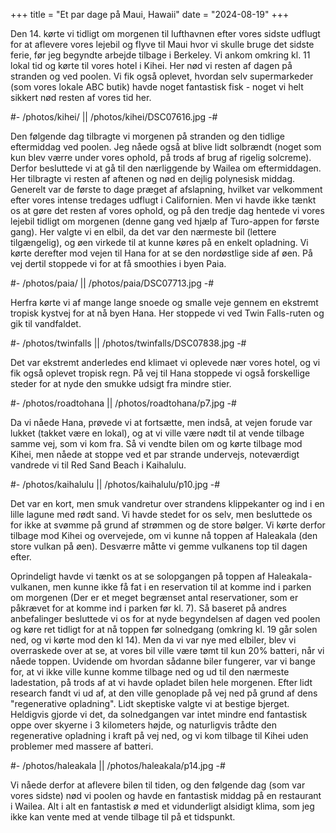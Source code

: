 +++
title = "Et par dage på Maui, Hawaii"
date = "2024-08-19"
+++

Den 14. kørte vi tidligt om morgenen til lufthavnen efter vores sidste udflugt for at aflevere vores lejebil og flyve til Maui hvor vi skulle bruge det sidste ferie, før jeg begyndte arbejde tilbage i Berkeley. Vi ankom omkring kl. 11 lokal tid og kørte til vores hotel i Kihei. Her nød vi resten af dagen på stranden og ved poolen. Vi fik også oplevet, hvordan selv supermarkeder (som vores lokale ABC butik) havde noget fantastisk fisk - noget vi helt sikkert nød resten af vores tid her.

#- /photos/kihei/ || /photos/kihei/DSC07616.jpg -#

Den følgende dag tilbragte vi morgenen på stranden og den tidlige eftermiddag ved poolen. Jeg nåede også at blive lidt solbrændt (noget som kun blev værre under vores ophold, på trods af brug af rigelig solcreme). Derfor besluttede vi at gå til den nærliggende by Wailea om eftermiddagen. Her tilbragte vi resten af aftenen og nød en dejlig polynesisk middag. Generelt var de første to dage præget af afslapning, hvilket var velkomment efter vores intense tredages udflugt i Californien. Men vi havde ikke tænkt os at gøre det resten af vores ophold, og på den tredje dag hentede vi vores lejebil tidligt om morgenen (denne gang ved hjælp af Turo-appen for første gang). Her valgte vi en elbil, da det var den nærmeste bil (lettere tilgængelig), og øen virkede til at kunne køres på en enkelt opladning. Vi kørte derefter mod vejen til Hana for at se den nordøstlige side af øen. På vej dertil stoppede vi for at få smoothies i byen Paia.

 #- /photos/paia/ || /photos/paia/DSC07713.jpg -#

Herfra kørte vi af mange lange snoede og smalle veje gennem en ekstremt tropisk kystvej for at nå byen Hana. Her stoppede vi ved Twin Falls-ruten og gik til vandfaldet.

#- /photos/twinfalls || /photos/twinfalls/DSC07838.jpg -#

Det var ekstremt anderledes end klimaet vi oplevede nær vores hotel, og vi fik også oplevet tropisk regn. På vej til Hana stoppede vi også forskellige steder for at nyde den smukke udsigt fra mindre stier.

#- /photos/roadtohana || /photos/roadtohana/p7.jpg -#

Da vi nåede Hana, prøvede vi at fortsætte, men indså, at vejen forude var lukket (takket være en lokal), og at vi ville være nødt til at vende tilbage samme vej, som vi kom fra. Så vi vendte bilen om og kørte tilbage mod Kihei, men nåede at stoppe ved et par strande undervejs, noteværdigt vandrede vi til Red Sand Beach i Kaihalulu.

#- /photos/kaihalulu || /photos/kaihalulu/p10.jpg -#

Det var en kort, men smuk vandretur over strandens klippekanter og ind i en lille lagune med rødt sand. Vi havde stedet for os selv, men besluttede os for ikke at svømme på grund af strømmen og de store bølger. Vi kørte derfor tilbage mod Kihei og overvejede, om vi kunne nå toppen af Haleakala (den store vulkan på øen). Desværre måtte vi gemme vulkanens top til dagen efter.

Oprindeligt havde vi tænkt os at se solopgangen på toppen af Haleakala-vulkanen, men kunne ikke få fat i en reservation til at komme ind i parken om morgenen (Der er et meget begrænset antal reservationer, som er påkrævet for at komme ind i parken før kl. 7). Så baseret på andres anbefalinger besluttede vi os for at nyde begyndelsen af dagen ved poolen og køre ret tidligt for at nå toppen før solnedgang (omkring kl. 19 går solen ned, og vi kørte mod den kl 14). Men da vi var nye med elbiler, blev vi overraskede over at se, at vores bil ville være tømt til kun 20% batteri, når vi nåede toppen. Uvidende om hvordan sådanne biler fungerer, var vi bange for, at vi ikke ville kunne komme tilbage ned og ud til den nærmeste ladestation, på trods af at vi havde opladet bilen hele morgenen. Efter lidt research fandt vi ud af, at den ville genoplade på vej ned på grund af dens "regenerative opladning". Lidt skeptiske valgte vi at bestige bjerget. Heldigvis gjorde vi det, da solnedgangen var intet mindre end fantastisk oppe over skyerne i 3 kilometers højde, og naturligvis trådte den regenerative opladning i kraft på vej ned, og vi kom tilbage til Kihei uden problemer med massere af batteri.

#- /photos/haleakala || /photos/haleakala/p14.jpg -#

Vi nåede derfor at aflevere bilen til tiden, og den følgende dag (som var vores sidste) nød vi poolen og havde en fantastisk middag på en restaurant i Wailea. Alt i alt en fantastisk ø med et vidunderligt alsidigt klima, som jeg ikke kan vente med at vende tilbage til på et tidspunkt.
